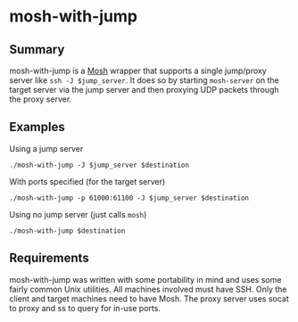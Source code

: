 # mosh-with-jump

## Summary

mosh-with-jump is a [Mosh](https://mosh.org) wrapper that supports a single
jump/proxy server like `ssh -J $jump_server`. It does so by starting
`mosh-server` on the target server via the jump server and then proxying UDP
packets through the proxy server.

## Examples

Using a jump server

    ./mosh-with-jump -J $jump_server $destination
    
With ports specified (for the target server)

    ./mosh-with-jump -p 61000:61100 -J $jump_server $destination

Using no jump server (just calls `mosh`)
    
    ./mosh-with-jump $destination
    
## Requirements

mosh-with-jump was written with some portability in mind and uses some fairly
common Unix utilities. All machines involved must have SSH. Only the client and
target machines need to have Mosh. The proxy server uses socat to proxy and ss
to query for in-use ports.
